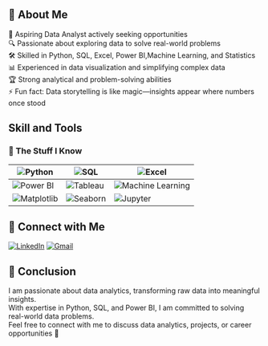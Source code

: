 ## 👋 About Me

🔎 Aspiring Data Analyst actively seeking opportunities  
🔍 Passionate about exploring data to solve real-world problems  
🛠 Skilled in Python, SQL, Excel, Power BI,Machine Learning, and Statistics  
📊 Experienced in data visualization and simplifying complex data  
🏆 Strong analytical and problem-solving abilities  
⚡ Fun fact: Data storytelling is like magic—insights appear where numbers once stood  

## Skill and Tools
### 🧠 The Stuff I Know
| ![Python](https://img.shields.io/badge/Python-FFDD00?style=for-the-badge&logo=python&logoColor=blue) | ![SQL](https://img.shields.io/badge/SQL-007ACC?style=for-the-badge&logo=microsoft-sql-server&logoColor=white) | ![Excel](https://img.shields.io/badge/Excel-217346?style=for-the-badge&logo=microsoft-excel&logoColor=white) |
|---|---|---|
| ![Power BI](https://img.shields.io/badge/Power%20BI-F2C811?style=for-the-badge&logo=power-bi&logoColor=black) | ![Tableau](https://img.shields.io/badge/Tableau-E97627?style=for-the-badge&logo=tableau&logoColor=white) | ![Machine Learning](https://img.shields.io/badge/Machine%20Learning-FF6F61?style=for-the-badge&logo=tensorflow&logoColor=white) |
| ![Matplotlib](https://img.shields.io/badge/Matplotlib-11557C?style=for-the-badge&logo=matplotlib&logoColor=white) | ![Seaborn](https://img.shields.io/badge/Seaborn-1A366D?style=for-the-badge&logo=seaborn&logoColor=white) | ![Jupyter](https://img.shields.io/badge/Jupyter-F37626?style=for-the-badge&logo=jupyter&logoColor=white) | 


## 🔗 Connect with Me

[![LinkedIn](https://img.shields.io/badge/LinkedIn-0A66C2?style=for-the-badge&logo=linkedin&logoColor=white)](https://www.linkedin.com/in/veeresh-uppar/) [![Gmail](https://img.shields.io/badge/Gmail-D14836?style=for-the-badge&logo=gmail&logoColor=white)](mailto:veereshhalvi11@gmail.com)

## 📌 **Conclusion**  
I am passionate about data analytics, transforming raw data into meaningful insights.  
With expertise in Python, SQL, and Power BI, I am committed to solving real-world data problems.  
Feel free to connect with me to discuss data analytics, projects, or career opportunities 🚀










